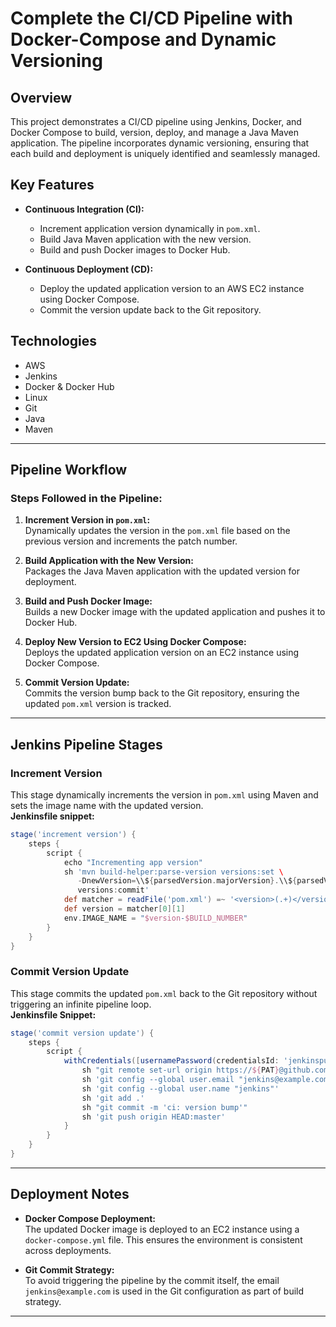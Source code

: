 # Complete the CI/CD Pipeline with Docker-Compose and Dynamic Versioning

## Overview
This project demonstrates a CI/CD pipeline using Jenkins, Docker, and Docker Compose to build, version, deploy, and manage a Java Maven application. The pipeline incorporates dynamic versioning, ensuring that each build and deployment is uniquely identified and seamlessly managed.

## Key Features
- **Continuous Integration (CI):**
  - Increment application version dynamically in `pom.xml`.
  - Build Java Maven application with the new version.
  - Build and push Docker images to Docker Hub.
  
- **Continuous Deployment (CD):**
  - Deploy the updated application version to an AWS EC2 instance using Docker Compose.
  - Commit the version update back to the Git repository.

## Technologies
- AWS
- Jenkins
- Docker & Docker Hub
- Linux
- Git
- Java
- Maven

---

## Pipeline Workflow

### Steps Followed in the Pipeline:
1. **Increment Version in `pom.xml`:**  
   Dynamically updates the version in the `pom.xml` file based on the previous version and increments the patch number.

2. **Build Application with the New Version:**  
   Packages the Java Maven application with the updated version for deployment.

3. **Build and Push Docker Image:**  
   Builds a new Docker image with the updated application and pushes it to Docker Hub.

4. **Deploy New Version to EC2 Using Docker Compose:**  
   Deploys the updated application version on an EC2 instance using Docker Compose.

5. **Commit Version Update:**  
   Commits the version bump back to the Git repository, ensuring the updated `pom.xml` version is tracked.

---

## Jenkins Pipeline Stages

### Increment Version
This stage dynamically increments the version in `pom.xml` using Maven and sets the image name with the updated version.  
**Jenkinsfile snippet:**
```groovy
stage('increment version') {
    steps {
        script {
            echo "Incrementing app version"
            sh 'mvn build-helper:parse-version versions:set \
               -DnewVersion=\\${parsedVersion.majorVersion}.\\${parsedVersion.minorVersion}.\\${parsedVersion.nextIncrementalVersion} \
               versions:commit'
            def matcher = readFile('pom.xml') =~ '<version>(.+)</version>'
            def version = matcher[0][1]
            env.IMAGE_NAME = "$version-$BUILD_NUMBER"
        }
    }
}
```

### Commit Version Update
This stage commits the updated `pom.xml` back to the Git repository without triggering an infinite pipeline loop.  
**Jenkinsfile Snippet:**
```groovy
stage('commit version update') {
    steps {
        script {
            withCredentials([usernamePassword(credentialsId: 'jenkinspush', passwordVariable: 'PAT' , usernameVariable: 'USER')]) {
                sh "git remote set-url origin https://${PAT}@github.com/irschad/ci-cd-docker-compose-ec2-dynamic-versioning.git"
                sh 'git config --global user.email "jenkins@example.com"'
                sh 'git config --global user.name "jenkins"'                  
                sh 'git add .'
                sh "git commit -m 'ci: version bump'"
                sh 'git push origin HEAD:master'
            }
        }
    }
}
```

---

## Deployment Notes
- **Docker Compose Deployment:**  
  The updated Docker image is deployed to an EC2 instance using a `docker-compose.yml` file. This ensures the environment is consistent across deployments.

- **Git Commit Strategy:**  
  To avoid triggering the pipeline by the commit itself, the email `jenkins@example.com` is used in the Git configuration as part of build strategy.

---



